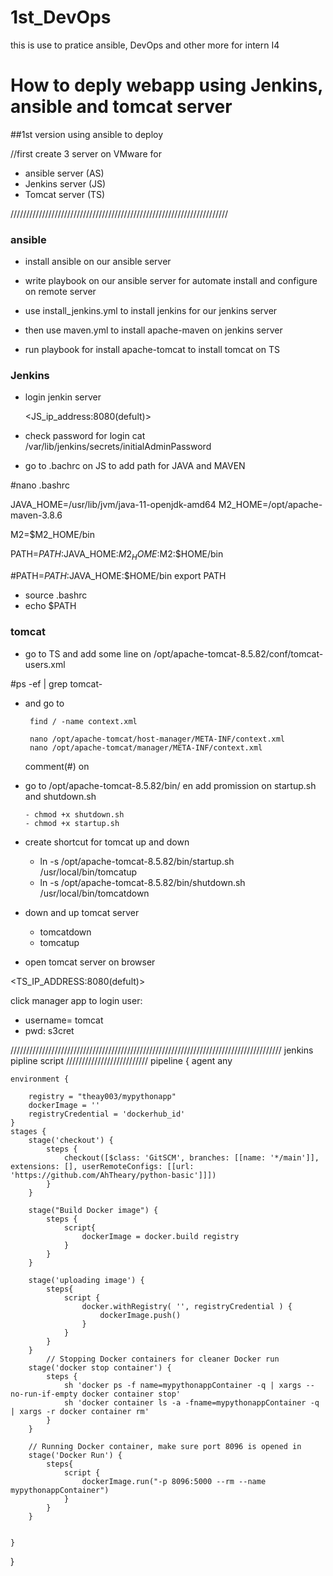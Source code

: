 # 1st_DevOps
this is use to pratice ansible, DevOps and other more for intern I4

# How to deply webapp using Jenkins, ansible and tomcat server
##1st version using ansible to deploy

//first create 3 server on VMware for

+ ansible server (AS)
+ Jenkins server (JS)
+ Tomcat server (TS)

/////////////////////////////////////////////////////////////////////

### ansible
- install ansible on our ansible server

- write playbook on our ansible server for automate install and configure on remote server

- use install_jenkins.yml to install jenkins for our jenkins server

- then use maven.yml to install apache-maven on jenkins server

- run playbook for install apache-tomcat to install tomcat on TS

### Jenkins 

- login jenkin server

    <JS_ip_address:8080(defult)>

- check password for login
     cat /var/lib/jenkins/secrets/initialAdminPassword

- go to .bachrc on JS to add path for JAVA and MAVEN
 
#nano .bashrc
  
JAVA_HOME=/usr/lib/jvm/java-11-openjdk-amd64
M2_HOME=/opt/apache-maven-3.8.6

M2=$M2_HOME/bin

PATH=$PATH:$JAVA_HOME:$M2_HOME:$M2:$HOME/bin

#PATH=$PATH:$JAVA_HOME:$HOME/bin
export PATH

- source .bashrc  
- echo $PATH   

### tomcat
- go to TS and add some line on /opt/apache-tomcat-8.5.82/conf/tomcat-users.xml


 #ps -ef | grep tomcat-

  <role rolename="manager-gui"/>
  <role rolename="manager-script"/>
  <role rolename="manager-jmx"/>
  <role rolename="manager-status"/>
  <user username="admin" password="admin" roles="manager-gui,manager-script,manager-jmx,manager-status"/>
  <user username="deployer" password="deployer" roles="manager-script"/>
  <user username="tomcat" password="s3cret" roles="manager-gui"/>

- and go to 
  
       find / -name context.xml

       nano /opt/apache-tomcat/host-manager/META-INF/context.xml
       nano /opt/apache-tomcat/manager/META-INF/context.xml
  
  comment(#) on 

   <!--  <Valve className="org.apache.catalina.valves.RemoteAddrValve"
         allow="127\.\d+\.\d+\.\d+|::1|0:0:0:0:0:0:0:1" /> -->

- go to /opt/apache-tomcat-8.5.82/bin/ 
  en add promission on startup.sh and shutdown.sh
 
      - chmod +x shutdown.sh
      - chmod +x startup.sh

- create shortcut for tomcat up and down
   
  - ln -s /opt/apache-tomcat-8.5.82/bin/startup.sh /usr/local/bin/tomcatup
  - ln -s /opt/apache-tomcat-8.5.82/bin/shutdown.sh /usr/local/bin/tomcatdown
   
- down and up tomcat server
   
  - tomcatdown
  - tomcatup

- open tomcat server on browser 

<TS_IP_ADDRESS:8080(defult)>

click manager app to login user:
  - username= tomcat
  - pwd: s3cret

//////////////////////////////////////////////////////////////////////////////////////
jenkins pipline script
//////////////////////////
pipeline {
    agent any
    
    environment {
       
        registry = "theay003/mypythonapp"
        dockerImage = ''
        registryCredential = 'dockerhub_id'
    }
    stages {
        stage('checkout') {
            steps {
                checkout([$class: 'GitSCM', branches: [[name: '*/main']], extensions: [], userRemoteConfigs: [[url: 'https://github.com/AhTheary/python-basic']]])
            }
        }
        
        stage("Build Docker image") {
            steps {
                script{
                    dockerImage = docker.build registry
                }
            }
        }
        
        stage('uploading image') {
            steps{
                script {
                    docker.withRegistry( '', registryCredential ) {
                        dockerImage.push()
                    }
                }
            }
        }
            // Stopping Docker containers for cleaner Docker run
        stage('docker stop container') {
            steps {
                sh 'docker ps -f name=mypythonappContainer -q | xargs --no-run-if-empty docker container stop'
                sh 'docker container ls -a -fname=mypythonappContainer -q | xargs -r docker container rm'
            }
        }
        
        // Running Docker container, make sure port 8096 is opened in 
        stage('Docker Run') {
            steps{
                script {
                    dockerImage.run("-p 8096:5000 --rm --name mypythonappContainer")
                }
            }
        }
  

    }
}

  

